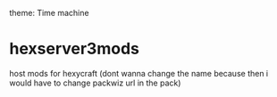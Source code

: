 theme: Time machine
# hexserver3mods
host mods for hexycraft (dont wanna change the name because then i would have to change packwiz url in the pack)
